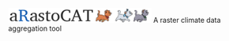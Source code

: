 ![](https://github.com/chrisschuerz/aRastoCAT/blob/master/figures/arastocats_logo.png)
A raster climate data aggregation tool
